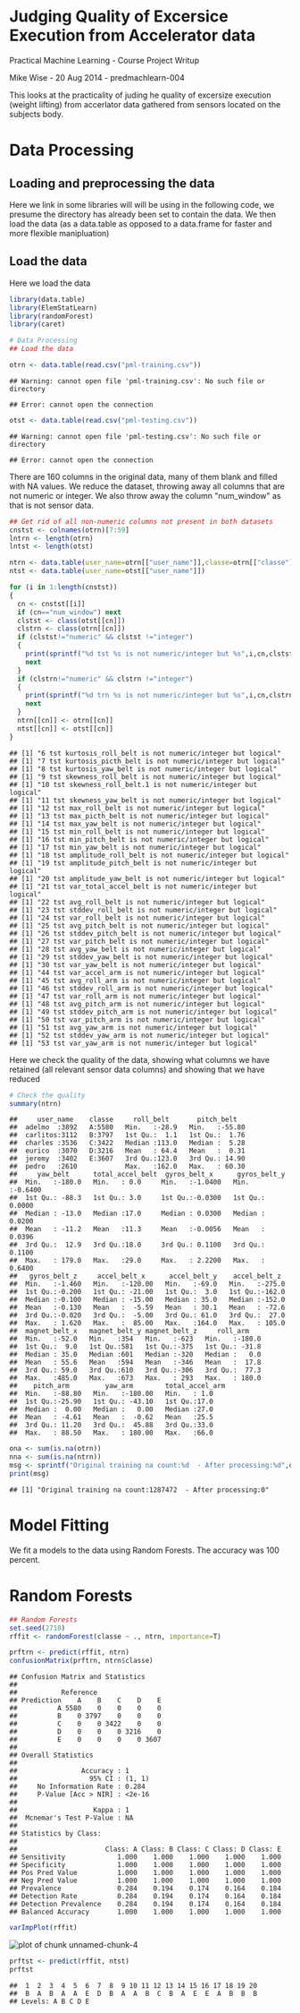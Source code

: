 # Judging Quality of Excersice Execution from Accelerator data


Practical Machine Learning - Course Project Writup

Mike Wise - 20 Aug 2014 - predmachlearn-004

This looks at the practicality of juding he quality of excersize execution (weight lifting) from accerlator data gathered from sensors located on 
the subjects body.


# Data Processing
## Loading and preprocessing the data
Here we link in some libraries will will be using in the following code, we presume the directory
has already been set to contain the data.
We then load the data (as a data.table as opposed to a data.frame 
for faster and more flexible manipluation)
## Load the data
Here we load the data 

```r
library(data.table)
library(ElemStatLearn)
library(randomForest)
library(caret)

# Data Processing
## Load the data

otrn <- data.table(read.csv("pml-training.csv"))
```

```
## Warning: cannot open file 'pml-training.csv': No such file or directory
```

```
## Error: cannot open the connection
```

```r
otst <- data.table(read.csv("pml-testing.csv"))
```

```
## Warning: cannot open file 'pml-testing.csv': No such file or directory
```

```
## Error: cannot open the connection
```

There are 160 columns in the original data, many of them blank and filled with NA values. We reduce the dataset, throwing
away all columns that are not numeric or integer. We also throw away the column "num_window" as that is not sensor data.


```r
## Get rid of all non-numeric columns not present in both datasets
cnstst <- colnames(otrn)[7:59]
lntrn <- length(otrn)
lntst <- length(otst)

ntrn <- data.table(user_name=otrn[["user_name"]],classe=otrn[["classe"]])
ntst <- data.table(user_name=otst[["user_name"]])

for (i in 1:length(cnstst))
{
  cn <- cnstst[[i]]
  if (cn=="num_window") next
  clstst <- class(otst[[cn]])
  clstrn <- class(otrn[[cn]])
  if (clstst!="numeric" && clstst !="integer")
  {
    print(sprintf("%d tst %s is not numeric/integer but %s",i,cn,clstst))
    next
  }
  if (clstrn!="numeric" && clstrn !="integer")
  {
    print(sprintf("%d trn %s is not numeric/integer but %s",i,cn,clstrn))
    next
  }
  ntrn[[cn]] <- otrn[[cn]]
  ntst[[cn]] <- otst[[cn]]
}
```

```
## [1] "6 tst kurtosis_roll_belt is not numeric/integer but logical"
## [1] "7 tst kurtosis_picth_belt is not numeric/integer but logical"
## [1] "8 tst kurtosis_yaw_belt is not numeric/integer but logical"
## [1] "9 tst skewness_roll_belt is not numeric/integer but logical"
## [1] "10 tst skewness_roll_belt.1 is not numeric/integer but logical"
## [1] "11 tst skewness_yaw_belt is not numeric/integer but logical"
## [1] "12 tst max_roll_belt is not numeric/integer but logical"
## [1] "13 tst max_picth_belt is not numeric/integer but logical"
## [1] "14 tst max_yaw_belt is not numeric/integer but logical"
## [1] "15 tst min_roll_belt is not numeric/integer but logical"
## [1] "16 tst min_pitch_belt is not numeric/integer but logical"
## [1] "17 tst min_yaw_belt is not numeric/integer but logical"
## [1] "18 tst amplitude_roll_belt is not numeric/integer but logical"
## [1] "19 tst amplitude_pitch_belt is not numeric/integer but logical"
## [1] "20 tst amplitude_yaw_belt is not numeric/integer but logical"
## [1] "21 tst var_total_accel_belt is not numeric/integer but logical"
## [1] "22 tst avg_roll_belt is not numeric/integer but logical"
## [1] "23 tst stddev_roll_belt is not numeric/integer but logical"
## [1] "24 tst var_roll_belt is not numeric/integer but logical"
## [1] "25 tst avg_pitch_belt is not numeric/integer but logical"
## [1] "26 tst stddev_pitch_belt is not numeric/integer but logical"
## [1] "27 tst var_pitch_belt is not numeric/integer but logical"
## [1] "28 tst avg_yaw_belt is not numeric/integer but logical"
## [1] "29 tst stddev_yaw_belt is not numeric/integer but logical"
## [1] "30 tst var_yaw_belt is not numeric/integer but logical"
## [1] "44 tst var_accel_arm is not numeric/integer but logical"
## [1] "45 tst avg_roll_arm is not numeric/integer but logical"
## [1] "46 tst stddev_roll_arm is not numeric/integer but logical"
## [1] "47 tst var_roll_arm is not numeric/integer but logical"
## [1] "48 tst avg_pitch_arm is not numeric/integer but logical"
## [1] "49 tst stddev_pitch_arm is not numeric/integer but logical"
## [1] "50 tst var_pitch_arm is not numeric/integer but logical"
## [1] "51 tst avg_yaw_arm is not numeric/integer but logical"
## [1] "52 tst stddev_yaw_arm is not numeric/integer but logical"
## [1] "53 tst var_yaw_arm is not numeric/integer but logical"
```

Here we check the quality of the data, showing what columns we have retained (all relevant sensor data columns) and 
showing that we have reduced 


```r
# Check the quality
summary(ntrn)
```

```
##     user_name    classe     roll_belt       pitch_belt    
##  adelmo  :3892   A:5580   Min.   :-28.9   Min.   :-55.80  
##  carlitos:3112   B:3797   1st Qu.:  1.1   1st Qu.:  1.76  
##  charles :3536   C:3422   Median :113.0   Median :  5.28  
##  eurico  :3070   D:3216   Mean   : 64.4   Mean   :  0.31  
##  jeremy  :3402   E:3607   3rd Qu.:123.0   3rd Qu.: 14.90  
##  pedro   :2610            Max.   :162.0   Max.   : 60.30  
##     yaw_belt      total_accel_belt  gyros_belt_x      gyros_belt_y    
##  Min.   :-180.0   Min.   : 0.0     Min.   :-1.0400   Min.   :-0.6400  
##  1st Qu.: -88.3   1st Qu.: 3.0     1st Qu.:-0.0300   1st Qu.: 0.0000  
##  Median : -13.0   Median :17.0     Median : 0.0300   Median : 0.0200  
##  Mean   : -11.2   Mean   :11.3     Mean   :-0.0056   Mean   : 0.0396  
##  3rd Qu.:  12.9   3rd Qu.:18.0     3rd Qu.: 0.1100   3rd Qu.: 0.1100  
##  Max.   : 179.0   Max.   :29.0     Max.   : 2.2200   Max.   : 0.6400  
##   gyros_belt_z     accel_belt_x      accel_belt_y    accel_belt_z   
##  Min.   :-1.460   Min.   :-120.00   Min.   :-69.0   Min.   :-275.0  
##  1st Qu.:-0.200   1st Qu.: -21.00   1st Qu.:  3.0   1st Qu.:-162.0  
##  Median :-0.100   Median : -15.00   Median : 35.0   Median :-152.0  
##  Mean   :-0.130   Mean   :  -5.59   Mean   : 30.1   Mean   : -72.6  
##  3rd Qu.:-0.020   3rd Qu.:  -5.00   3rd Qu.: 61.0   3rd Qu.:  27.0  
##  Max.   : 1.620   Max.   :  85.00   Max.   :164.0   Max.   : 105.0  
##  magnet_belt_x   magnet_belt_y magnet_belt_z     roll_arm     
##  Min.   :-52.0   Min.   :354   Min.   :-623   Min.   :-180.0  
##  1st Qu.:  9.0   1st Qu.:581   1st Qu.:-375   1st Qu.: -31.8  
##  Median : 35.0   Median :601   Median :-320   Median :   0.0  
##  Mean   : 55.6   Mean   :594   Mean   :-346   Mean   :  17.8  
##  3rd Qu.: 59.0   3rd Qu.:610   3rd Qu.:-306   3rd Qu.:  77.3  
##  Max.   :485.0   Max.   :673   Max.   : 293   Max.   : 180.0  
##    pitch_arm         yaw_arm        total_accel_arm
##  Min.   :-88.80   Min.   :-180.00   Min.   : 1.0   
##  1st Qu.:-25.90   1st Qu.: -43.10   1st Qu.:17.0   
##  Median :  0.00   Median :   0.00   Median :27.0   
##  Mean   : -4.61   Mean   :  -0.62   Mean   :25.5   
##  3rd Qu.: 11.20   3rd Qu.:  45.88   3rd Qu.:33.0   
##  Max.   : 88.50   Max.   : 180.00   Max.   :66.0
```

```r
ona <- sum(is.na(otrn))
nna <- sum(is.na(ntrn))
msg <- sprintf("Original training na count:%d  - After processing:%d",ona,nna)
print(msg)
```

```
## [1] "Original training na count:1287472  - After processing:0"
```

# Model Fitting

We fit a models to the data using Random Forests. The accuracy was 100 percent.

# Random Forests

```r
## Random Forests
set.seed(2718)
rffit <- randomForest(classe ~ ., ntrn, importance=T)

prftrn <- predict(rffit, ntrn)
confusionMatrix(prftrn, ntrn$classe)
```

```
## Confusion Matrix and Statistics
## 
##           Reference
## Prediction    A    B    C    D    E
##          A 5580    0    0    0    0
##          B    0 3797    0    0    0
##          C    0    0 3422    0    0
##          D    0    0    0 3216    0
##          E    0    0    0    0 3607
## 
## Overall Statistics
##                                 
##                Accuracy : 1     
##                  95% CI : (1, 1)
##     No Information Rate : 0.284 
##     P-Value [Acc > NIR] : <2e-16
##                                 
##                   Kappa : 1     
##  Mcnemar's Test P-Value : NA    
## 
## Statistics by Class:
## 
##                      Class: A Class: B Class: C Class: D Class: E
## Sensitivity             1.000    1.000    1.000    1.000    1.000
## Specificity             1.000    1.000    1.000    1.000    1.000
## Pos Pred Value          1.000    1.000    1.000    1.000    1.000
## Neg Pred Value          1.000    1.000    1.000    1.000    1.000
## Prevalence              0.284    0.194    0.174    0.164    0.184
## Detection Rate          0.284    0.194    0.174    0.164    0.184
## Detection Prevalence    0.284    0.194    0.174    0.164    0.184
## Balanced Accuracy       1.000    1.000    1.000    1.000    1.000
```

```r
varImpPlot(rffit)
```

![plot of chunk unnamed-chunk-4](figure/unnamed-chunk-4.png) 

```r
prftst <- predict(rffit, ntst)
prftst
```

```
##  1  2  3  4  5  6  7  8  9 10 11 12 13 14 15 16 17 18 19 20 
##  B  A  B  A  A  E  D  B  A  A  B  C  B  A  E  E  A  B  B  B 
## Levels: A B C D E
```
